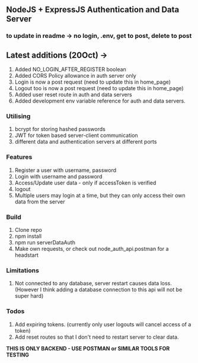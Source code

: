 ## NodeJS + ExpressJS Authentication and Data Server

### to update in readme -> no login, .env, get to post, delete to post

## Latest additions (20Oct) ->

1. Added NO_LOGIN_AFTER_REGISTER boolean
2. Added CORS Policy allowance in auth server only
3. Login is now a post request (need to update this in home_page)
4. Logout too is now a post request (need to update this in home_page)
5. Added user reset route in auth and data servers
6. Added development env variable reference for auth and data servers.

### Utilising

1. bcrypt for storing hashed passwords
2. JWT for token based server-client communication
3. different data and authentication servers at different ports

### Features

1. Register a user with username, password
2. Login with username and password
3. Access/Update user data - only if accessToken is verified
4. logout
5. Multiple users may login at a time, but they can only access their own data from the server

### Build

1. Clone repo
2. npm install
3. npm run serverDataAuth
4. Make own requests, or check out node_auth_api.postman for a headstart

### Limitations

1. Not connected to any database, server restart causes data loss.
   (However I think adding a database connection to this api will not be super hard)

### Todos

1. Add expiring tokens. (currently only user logouts will cancel access of a token)
2. Add reset routes so that I don't need to restart server to clear data.

**THIS IS ONLY BACKEND - USE POSTMAN or SIMILAR TOOLS FOR TESTING**
